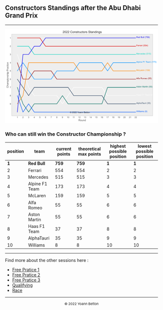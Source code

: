 ## Constructors Standings after the Abu Dhabi Grand Prix

---

<img src="/output/2022-11-20_Abu_Dhabi_Grand_Prix/constructors_standings_championship_white.svg?raw=true"/>

### Who can still win the Constructor Championship ?

| position | team           | current points | theoretical max points | highest possible position | lowest possible position |
| -------- | -------------- | -------------- | ---------------------- | ------------------------- | ------------------------ |
| **1**        | **Red Bull**       | **759**            | **759**                    | **1**                         | **1**                        |
| 2        | Ferrari        | 554            | 554                    | 2                         | 2                        |
| 3        | Mercedes       | 515            | 515                    | 3                         | 3                        |
| 4        | Alpine F1 Team | 173            | 173                    | 4                         | 4                        |
| 5        | McLaren        | 159            | 159                    | 5                         | 5                        |
| 6        | Alfa Romeo     | 55             | 55                     | 6                         | 6                        |
| 7        | Aston Martin   | 55             | 55                     | 6                         | 6                        |
| 8        | Haas F1 Team   | 37             | 37                     | 8                         | 8                        |
| 9        | AlphaTauri     | 35             | 35                     | 9                         | 9                        |
| 10       | Williams       | 8              | 8                      | 10                        | 10                       |

---

Find more about the other sessions here :
  - [Free Pratice 1](/page/FP1/2022-11-20_Abu_Dhabi_Grand_Prix)  
  - [Free Pratice 2](/page/FP2/2022-11-20_Abu_Dhabi_Grand_Prix) 
  - [Free Pratice 3](/page/FP3/2022-11-20_Abu_Dhabi_Grand_Prix)
  - [Qualifying](/page/Qualifying/2022-11-20_Abu_Dhabi_Grand_Prix) 
  - [Race](/page/Race/2022-11-20_Abu_Dhabi_Grand_Prix)

---

<div style="text-align: center">
  <p style="font-size:11px">&copy; 2022 Yoann Betton</p>
</div>

<!-- ---

<p style="font-size:11px">Page generated from <a href="https://github.com/yoannbtn/yoannbtn.github.io">github.com/yoannbtn</a>.</p> -->